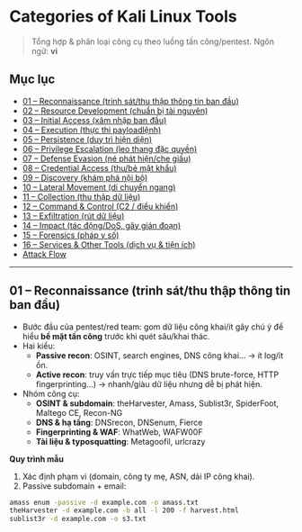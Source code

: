 # Categories of Kali Linux Tools
> Tổng hợp & phân loại công cụ theo luồng tấn công/pentest. Ngôn ngữ: **vi**  

## Mục lục
- [01 – Reconnaissance (trinh sát/thu thập thông tin ban đầu)](#01--reconnaissance-trinh-sátthu-thập-thông-tin-ban-đầu)
- [02 – Resource Development (chuẩn bị tài nguyên)](#02--resource-development-chuẩn-bị-tài-nguyên)
- [03 – Initial Access (xâm nhập ban đầu)](#03--initial-access-xâm-nhập-ban-đầu)
- [04 – Execution (thực thi payloadlệnh)](#04--execution-thực-thi-payloadlệnh)
- [05 – Persistence (duy trì hiện diện)](#05--persistence-duy-trì-hiện-diện)
- [06 – Privilege Escalation (leo thang đặc quyền)](#06--privilege-escalation-leo-thang-đặc-quyền)
- [07 – Defense Evasion (né phát hiện/che giấu)](#07--defense-evasion-né-phát-hiệnche-giấu)
- [08 – Credential Access (thu/bẻ mật khẩu)](#08--credential-access-thubẻ-mật-khẩu)
- [09 – Discovery (khám phá nội bộ)](#09--discovery-khám-phá-nội-bộ)
- [10 – Lateral Movement (di chuyển ngang)](#10--lateral-movement-di-chuyển-ngang)
- [11 – Collection (thu thập dữ liệu)](#11--collection-thu-thập-dữ-liệu)
- [12 – Command & Control (C2 / điều khiển)](#12--command--control-c2--điều-khiển)
- [13 – Exfiltration (rút dữ liệu)](#13--exfiltration-rút-dữ-liệu)
- [14 – Impact (tác động/DoS, gây gián đoạn)](#14--impact-tác-độngdos-gây-gián-đoạn)
- [15 – Forensics (pháp y số)](#15--forensics-pháp-y-số)
- [16 – Services & Other Tools (dịch vụ & tiện ích)](#16--services--other-tools-dịch-vụ--tiện-ích)
- [Attack Flow](#attack-flow)

---

## 01 – Reconnaissance (trinh sát/thu thập thông tin ban đầu)
- Bước đầu của pentest/red team: gom dữ liệu công khai/ít gây chú ý để hiểu **bề mặt tấn công** trước khi quét sâu/khai thác.
- Hai kiểu:
  - **Passive recon**: OSINT, search engines, DNS công khai… → ít log/ít ồn.
  - **Active recon**: truy vấn trực tiếp mục tiêu (DNS brute-force, HTTP fingerprinting…) → nhanh/giàu dữ liệu nhưng dễ bị phát hiện.
- Nhóm công cụ:
  - **OSINT & subdomain**: theHarvester, Amass, Sublist3r, SpiderFoot, Maltego CE, Recon-NG  
  - **DNS & hạ tầng**: DNSrecon, DNSenum, Fierce  
  - **Fingerprinting & WAF**: WhatWeb, WAFW00F  
  - **Tài liệu & typosquatting**: Metagoofil, urlcrazy  

**Quy trình mẫu**
1) Xác định phạm vi (domain, công ty mẹ, ASN, dải IP công khai).  
2) Passive subdomain + email:
```bash
amass enum -passive -d example.com -o amass.txt
theHarvester -d example.com -b all -l 200 -f harvest.html
sublist3r -d example.com -o s3.txt
